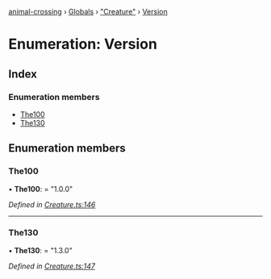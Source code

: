 [animal-crossing](../README.md) › [Globals](../globals.md) › ["Creature"](../modules/_creature_.md) › [Version](_creature_.version.md)

# Enumeration: Version

## Index

### Enumeration members

* [The100](_creature_.version.md#the100)
* [The130](_creature_.version.md#the130)

## Enumeration members

###  The100

• **The100**: = "1.0.0"

*Defined in [Creature.ts:146](https://github.com/Norviah/animal-crossing/blob/fbef868/module/types/Creature.ts#L146)*

___

###  The130

• **The130**: = "1.3.0"

*Defined in [Creature.ts:147](https://github.com/Norviah/animal-crossing/blob/fbef868/module/types/Creature.ts#L147)*
